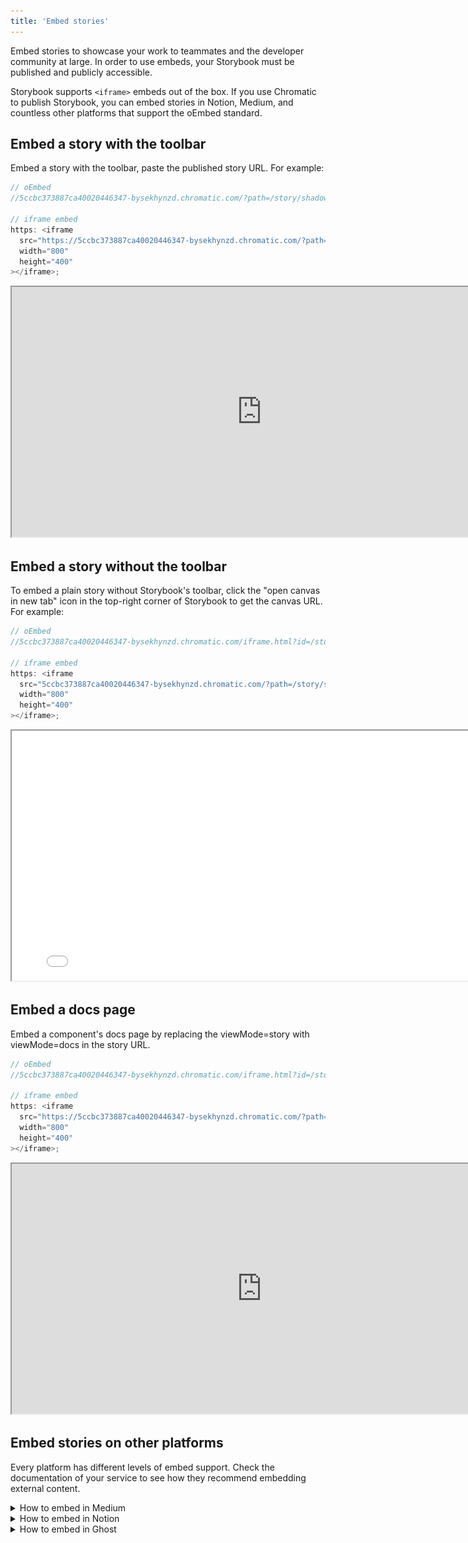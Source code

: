 ```yaml
---
title: 'Embed stories'
---
```


Embed stories to showcase your work to teammates and the developer community at large. In order to use embeds, your Storybook must be published and publicly accessible.

Storybook supports `<iframe>` embeds out of the box. If you use Chromatic to publish Storybook, you can embed stories in Notion, Medium, and countless other platforms that support the oEmbed standard.

## Embed a story with the toolbar

Embed a story with the toolbar, paste the published story URL. For example:

```js
// oEmbed
//5ccbc373887ca40020446347-bysekhynzd.chromatic.com/?path=/story/shadowboxcta--default

// iframe embed
https: <iframe
  src="https://5ccbc373887ca40020446347-bysekhynzd.chromatic.com/?path=/story/shadowboxcta--default&full=1&shortcuts=false&singleStory=true"
  width="800"
  height="400"
></iframe>;
```

<iframe src="https://5ccbc373887ca40020446347-bysekhynzd.chromatic.com/?path=/story/shadowboxcta--default&full=1&shortcuts=false&singleStory=true" width="800" height="400"></iframe>

## Embed a story without the toolbar

To embed a plain story without Storybook's toolbar, click the "open canvas in new tab" icon in the top-right corner of Storybook to get the canvas URL. For example:

```js
// oEmbed
//5ccbc373887ca40020446347-bysekhynzd.chromatic.com/iframe.html?id=/story/shadowboxcta--default&viewMode=story

// iframe embed
https: <iframe
  src="5ccbc373887ca40020446347-bysekhynzd.chromatic.com/?path=/story/shadowboxcta--default&viewMode=story&shortcuts=false&singleStory=true"
  width="800"
  height="400"
></iframe>;
```

<iframe src="5ccbc373887ca40020446347-bysekhynzd.chromatic.com/?path=/story/shadowboxcta--default&viewMode=story&shortcuts=false&singleStory=true" width="800" height="400"></iframe>

## Embed a docs page

Embed a component's docs page by replacing the viewMode=story with viewMode=docs in the story URL.

```js
// oEmbed
//5ccbc373887ca40020446347-bysekhynzd.chromatic.com/iframe.html?id=/story/shadowboxcta--default&viewMode=docs

// iframe embed
https: <iframe
  src="https://5ccbc373887ca40020446347-bysekhynzd.chromatic.com/?path=/story/shadowboxcta--default&viewMode=docs&shortcuts=false&singleStory=true"
  width="800"
  height="400"
></iframe>;
```

<iframe src="https://5ccbc373887ca40020446347-bysekhynzd.chromatic.com/?path=/story/shadowboxcta--default&viewMode=docs&shortcuts=false&singleStory=true" width="800" height="400"></iframe>

## Embed stories on other platforms

Every platform has different levels of embed support. Check the documentation of your service to see how they recommend embedding external content.

<details>

<summary>How to embed in Medium</summary>

Paste the Storybook URL into your Medium article, then press Enter. The embed will automatically resize to fit the story's height.

While editing an article, Medium renders all embeds non-interactive. Once your article is published, it will become interactive. [Preview a demo on Medium](https://medium.com/@ghengeveld/embedding-storybook-on-medium-ce8a280c03ad).

![Embed Medium](./embed-medium.gif)

</details>

<details>

<summary>How to embed in Notion</summary>

In your Notion document, type /embed, press Enter, and paste the story URL as the embed link. You can resize the embed as necessary.

![Embed Notion](./embed-notion.png)

</details>

<details>

<summary>How to embed in Ghost</summary>

Type /html in your Ghost post, press Enter and paste the iframe URL. You can resize the embed via the width and height properties as required.

![Embed Ghost](./embed-ghost.png)

</details
